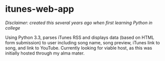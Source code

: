 # itunes-web-app

*Disclaimer: created this several years ago when first learning Python in college*

Using Python 3.3, parses iTunes RSS and displays data (based on HTML form submission) to user including song name, song preview, iTunes link to song, and link to YouTube. Currently looking for viable host, as this was initially hosted through my alma mater.
